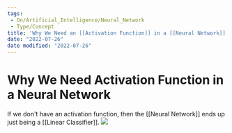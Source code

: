```yaml
---
tags:
 - On/Artificial_Intelligence/Neural_Network
 - Type/Concept
title: 'Why We Need an [[Activation Function]] in a [[Neural Network]]'
date: "2022-07-26"
date modified: "2022-07-26"
---
```


# Why We Need Activation Function in a Neural Network
If we don't have an activation function, then the [[Neural Network]] ends up just being a [[Linear Classifier]].
![](https://i.imgur.com/QjA0TvF.png)

